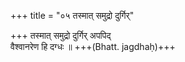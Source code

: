+++
title = "०५ तस्मात् समुद्रो दुर्गिर्"

+++
तस्मात् समुद्रो दुर्गिर् अपपिद्  
वैश्वानरेण हि दग्धः ॥ +++(Bhatt. jagdhaḥ)+++